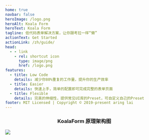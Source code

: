 ```yaml
---
home: true
navbar: false
heroImage: /logo.png
heroAlt: Koala Form
heroText: Koala Form
tagline: 低代码表单解决方案，让你跟考拉一样“懒”
actionText: Get Started
actionLink: /zh/guide/
head:
  - - link
    - rel: shortcut icon
      type: image/png
      href: /logo.png
features:
  - title: Low Code
    details: 减少你80%重复的工作量，提升你的生产效率
  - title: Easier
    details: 快速上手，简单的配置即可完成完整的表单页面
  - title: Flexible
    details: 完美的伸缩性，提供常见UI库的Preset，可自定义自己的Preset
footer: MIT Licensed | Copyright © 2019-present aring lai
---
```

<h3 style="text-align: center;">KoalaForm 原理架构图</h3>
<img src="/KoalaForm.png"/>